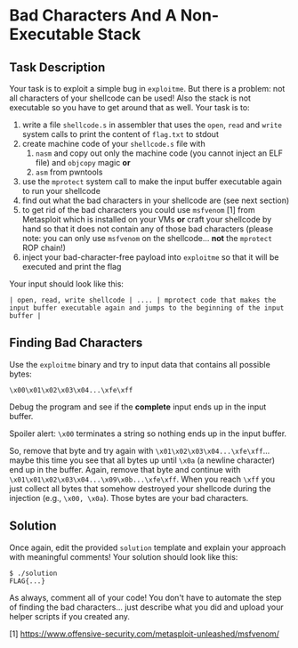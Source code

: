 # Bad Characters And A Non-Executable Stack

## Task Description

Your task is to exploit a simple bug in `exploitme`. But there is a problem: not all characters of your shellcode can be used! Also the stack is not executable so you have to get around that as well. Your task is to:

1. write a file `shellcode.s` in assembler that uses the `open`, `read` and `write` system calls to print the content of `flag.txt` to stdout
2. create machine code of your `shellcode.s` file with
   1. `nasm` and copy out only the machine code (you cannot inject an ELF file) and `objcopy` magic **or**
   2. `asm` from pwntools
3. use the `mprotect` system call to make the input buffer executable again to run your shellcode
4. find out what the bad characters in your shellcode are (see next section)
5. to get rid of the bad characters you could use `msfvenom` [1] from Metasploit which is installed on your VMs **or** craft your shellcode by hand so that it does not contain any of those bad characters (please note: you can only use `msfvenom` on the shellcode... **not** the `mprotect` ROP chain!)
6. inject your bad-character-free payload into `exploitme` so that it will be executed and print the flag

Your input should look like this:

```
| open, read, write shellcode | .... | mprotect code that makes the input buffer executable again and jumps to the beginning of the input buffer |
```

## Finding Bad Characters

Use the `exploitme` binary and try to input data that contains all possible bytes:

```
\x00\x01\x02\x03\x04...\xfe\xff
```

Debug the program and see if the **complete** input ends up in the input buffer.

Spoiler alert: `\x00` terminates a string so nothing ends up in the input buffer.

So, remove that byte and try again with `\x01\x02\x03\x04...\xfe\xff`... maybe this time you see that all bytes up until `\x0a` (a newline character) end up in the buffer.
Again, remove that byte and continue with `\x01\x01\x02\x03\x04...\x09\x0b...\xfe\xff`. When you reach `\xff` you just collect all bytes that somehow destroyed your shellcode during the injection (e.g., `\x00, \x0a`).
Those bytes are your bad characters.

## Solution

Once again, edit the provided `solution` template and explain your approach with meaningful comments!
Your solution should look like this:

```shell
$ ./solution
FLAG{...}
```

As always, comment all of your code!
You don't have to automate the step of finding the bad characters... just describe what you did and upload your helper scripts if you created any.

[1] https://www.offensive-security.com/metasploit-unleashed/msfvenom/
